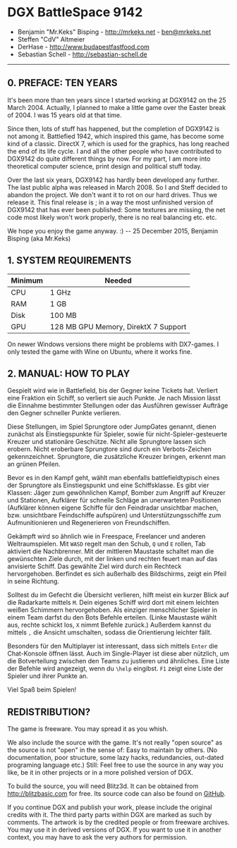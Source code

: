 DGX BattleSpace 9142
==========

* Benjamin "Mr.Keks" Bisping - <http://mrkeks.net> - <ben@mrkeks.net>
* Steffen "CdV" Altmeier
* DerHase - <http://www.budapestfastfood.com>
* Sebastian Schell - <http://sebastian-schell.de>

-------------------

## 0. PREFACE: TEN YEARS ####################

It's been more than ten years since I started working at DGX9142 on the
25 March 2004. Actually, I planned to make a little game over the
Easter break of 2004. I was 15 years old at that time.

Since then, lots of stuff has happened, but the completion of DGX9142 is
not among it. Battlefied 1942, which inspired this game, has become some
kind of a classic. DirectX 7, which is used for the graphics, has long
reached the end of its life cycle. I and all the other people who have
contributed to DGX9142 do quite different things by now. For my part,
I am more into theoretical computer science, print design and political
stuff today.

Over the last six years, DGX9142 has hardly been developed any further.
The last public alpha was released in March 2008. So I and Steff decided
to abandon the project. We don't want it to rot on our hard drives.
Thus we release it. This final release is ; in a way the most unfinished
version of DGX9142 that has ever been published: Some textures are
missing, the net code most likely won't work properly, there is no real
balancing etc. etc.

We hope you enjoy the game anyway. :)
   -- 25 December 2015, Benjamin Bisping (aka Mr.Keks)

## 1. SYSTEM REQUIREMENTS

Minimum | Needed
------- | --------------------
CPU     |  1 GHz
RAM     |  1 GB
Disk    |  100 MB
GPU     |  128 MB GPU Memory, DirektX 7 Support

On newer Windows versions there might be problems with DX7-games. I only tested the game with Wine on Ubuntu, where it works fine.

## 2. MANUAL: HOW TO PLAY

Gespielt wird wie in Battlefield, bis der Gegner keine Tickets hat. Verliert
eine Fraktion ein Schiff, so verliert sie auch Punkte. Je nach Mission lässt
die Einnahme bestimmter Stellungen oder das Ausführen gewisser Aufträge den
Gegner schneller Punkte verlieren.

Diese Stellungen, im Spiel Sprungtore oder JumpGates genannt, dienen zunächst
als Einstiegspunkte für Spieler, sowie für nicht-Spieler-gesteuerte Kreuzer
und stationäre Geschütze. Nicht alle Sprungtore lassen sich erobern. Nicht
eroberbare Sprungtore sind durch ein Verbots-Zeichen gekennzeichnet.
Sprungtore, die zusätzliche Kreuzer bringen, erkennt man an grünen Pfeilen.

Bevor es in den Kampf geht, wählt man ebenfalls battlefieldtypisch eines der
Sprungtore als Einstiegspunkt und eine Schiffsklasse. Es gibt vier Klassen:
Jäger zum gewöhnlichen Kampf, Bomber zum Angriff auf Kreuzer und Stationen,
Aufklärer für schnelle Schläge an unerwarteten Positionen (Aufklärer können
eigene Schiffe für den Feindradar unsichtbar machen, bzw. unsichtbare
Feindschiffe aufspüren) und Unterstützungsschiffe zum Aufmunitionieren und
Regenerieren von Freundschiffen.

Gekämpft wird so ähnlich wie in Freespace, Freelancer und anderen
Weltraumspielen. Mit `WASD` regelt man den Schub, `Q` und `E` rollen, Tab
aktiviert die Nachbrenner. Mit der mittleren Maustaste schaltet man die
gewünschten Ziele durch, mit der linken und rechten feuert man auf das
anvisierte Schiff. Das gewählte Ziel wird durch ein Rechteck hervorgehoben.
Berfindet es sich außerhalb des Bildschirms, zeigt ein Pfeil in seine
Richtung.

Solltest du im Gefecht die Übersicht verlieren, hilft meist ein kurzer
Blick auf die Radarkarte mittels `M`. Dein eigenes Schiff wird dort mit
einem leichten weißen Schimmern hervorgehoben. Als einziger menschlicher
Spieler in einem Team darfst du den Bots Befehle erteilen. (Linke Maustaste
wählt aus, rechte schickt los, `X` nimmt Befehle zurück.) Außerdem
kannst du mittels `,` die Ansicht umschalten, sodass die Orientierung
leichter fällt.

Besonders für den Multiplayer ist interessant, dass sich mittels `Enter`
die Chat-Konsole öffnen lässt. Auch im Single-Player ist diese aber nützlich,
um die Botverteilung zwischen den Teams zu justieren und ähnliches. Eine
Liste der Befehle wird angezeigt, wenn du `\help` eingibst.
`F1` zeigt eine Liste der Spieler und ihrer Punkte an.

Viel Spaß beim Spielen!


## REDISTRIBUTION?

The game is freeware. You may spread it as you whish.

We also include the source with the game. It's not really "open source"
as the source is not "open" in the sense of: Easy to maintain by others.
(No documentation, poor structure, some lazy hacks, redundancies, out-dated
programing language etc.) Still: Feel free to use the source in any way you
like, be it in other projects or in a more polished version of DGX.

To build the source, you will need Blitz3d. It can be obtained from
<http://blitzbasic.com> for free. Its source code can also be found on
[GitHub](https://github.com/blitz-research/blitz3d).

If you continue DGX and publish your work, please include the original credits
with it. The third party parts within DGX are marked as such by comments.
The artwork is by the credited people or from freeware archives. You may use
it in derived versions of DGX. If you want to use it in another context,
you may have to ask the very authors for permission.
